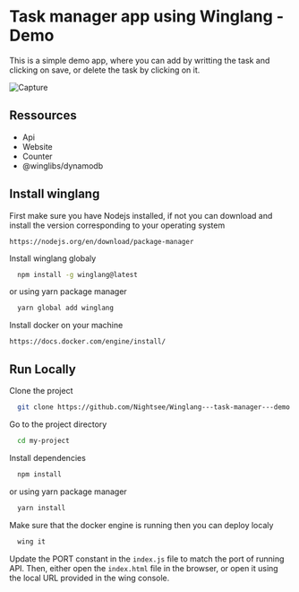 
# Task manager app using Winglang - Demo


This is a simple demo app, where you can add by writting the task and clicking on save, or delete the task by clicking on it.

![Capture](https://github.com/Nightsee/Winglang---task-manager---demo/assets/88140911/93673c17-5d12-4d3d-bb62-8065b2902483)


## Ressources

- Api
- Website
- Counter
- @winglibs/dynamodb



## Install winglang

First make sure you have Nodejs installed, if not you can download and install the version corresponding to your operating system

```
https://nodejs.org/en/download/package-manager
```

Install winglang globaly

```bash
  npm install -g winglang@latest
```
or using yarn package manager
```bash
  yarn global add winglang
```

Install docker on your machine
```
https://docs.docker.com/engine/install/
```

## Run Locally

Clone the project

```bash
  git clone https://github.com/Nightsee/Winglang---task-manager---demo.git
```

Go to the project directory

```bash
  cd my-project
```

Install dependencies

```bash
  npm install
```
or using yarn package manager
```bash
  yarn install
```

Make sure that the docker engine is running then you can deploy localy

```bash
  wing it
```

Update the PORT constant in the ``index.js`` file to match the port of running API.
Then, either open the ``index.html`` file in the browser, or open it using the local URL provided in the wing console. 

